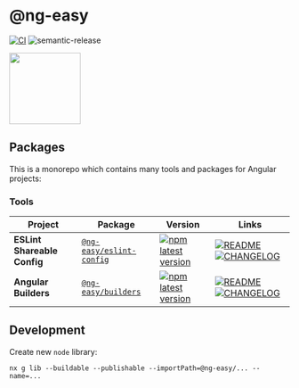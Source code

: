 # @ng-easy

[![CI](https://github.com/ng-easy/platform/actions/workflows/ci.yml/badge.svg)](https://github.com/ng-easy/platform/actions/workflows/ci.yml)
![semantic-release](https://img.shields.io/badge/%20%20%F0%9F%93%A6%F0%9F%9A%80-semantic--release-e10079.svg)

<img src="https://raw.githubusercontent.com/ng-easy/platform/master/assets/icon-512x512.png" width="128">

## Packages

This is a monorepo which contains many tools and packages for Angular projects:

### Tools

| Project                     | Package                                                                      | Version                                                                                                                                       | Links                                                                                                                                                                                           |
| --------------------------- | ---------------------------------------------------------------------------- | --------------------------------------------------------------------------------------------------------------------------------------------- | ----------------------------------------------------------------------------------------------------------------------------------------------------------------------------------------------- |
| **ESLint Shareable Config** | [`@ng-easy/eslint-config`](https://npmjs.com/package/@ng-easy/eslint-config) | [![npm latest version](https://img.shields.io/npm/v/@ng-easy/eslint-config/latest.svg)](https://www.npmjs.com/package/@ng-easy/eslint-config) | [![README](https://img.shields.io/badge/README--green.svg)](/libs/eslint-config/README.md) [![CHANGELOG](https://img.shields.io/badge/CHANGELOG--orange.svg)](/libs/eslint-config/CHANGELOG.md) |
| **Angular Builders**        | [`@ng-easy/builders`](https://npmjs.com/package/@ng-easy/builders)           | [![npm latest version](https://img.shields.io/npm/v/@ng-easy/builders/latest.svg)](https://www.npmjs.com/package/@ng-easy/builders)           | [![README](https://img.shields.io/badge/README--green.svg)](/libs/builders/README.md) [![CHANGELOG](https://img.shields.io/badge/CHANGELOG--orange.svg)](/libs/builders/CHANGELOG.md)           |

## Development

Create new `node` library:

```shell
nx g lib --buildable --publishable --importPath=@ng-easy/... --name=...
```
